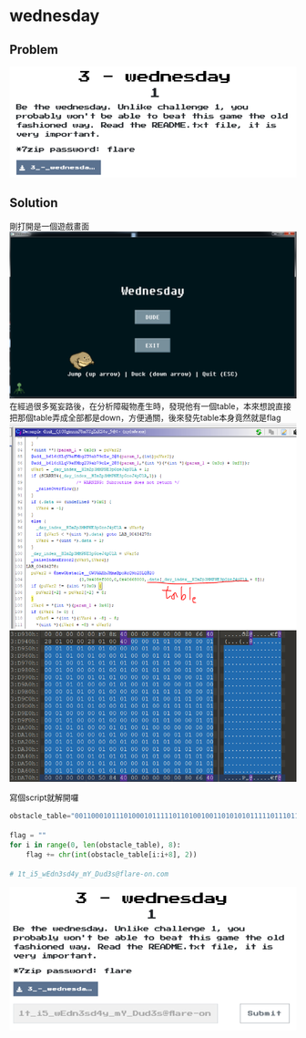 # wednesday

## Problem
![problem](picture/problem.PNG)  

## Solution
剛打開是一個遊戲畫面
![game_start](picture/game_start.PNG)
在經過很多冤妄路後，在分析障礙物產生時，發現他有一個table，本來想說直接把那個table弄成全部都是down，方便通關，後來發先table本身竟然就是flag
![table_function](picture/table_function.PNG)  
![table](picture/table.PNG)  


寫個script就解開囉  
```python
obstacle_table="00110001011101000101111101101001001101010101111101110111010001010110010001101110001100110111001101100100001101000111100101011111011011010101100101011111010001000111010101100100001100110111001101000000011001100110110001100001011100100110010100101101011011110110111000101110011000110110111101101101"

flag = ""
for i in range(0, len(obstacle_table), 8):
    flag += chr(int(obstacle_table[i:i+8], 2))

# 1t_i5_wEdn3sd4y_mY_Dud3s@flare-on.com
```

![answer](picture/answer.PNG)